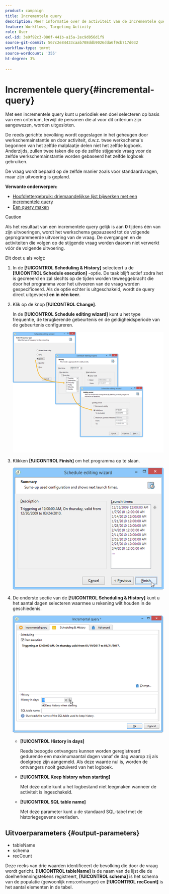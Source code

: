 ```yaml
---
product: campaign
title: Incrementele query
description: Meer informatie over de activiteit van de Incrementele queryworkflow
feature: Workflows, Targeting Activity
role: User
exl-id: 3e9f92c3-080f-441b-a15a-2ec9d056d1f9
source-git-commit: 567c2e84433caab708ddb9026dda6f9cb717d032
workflow-type: tm+mt
source-wordcount: '355'
ht-degree: 3%

---
```


# Incrementele query{#incremental-query}



Met een incrementele query kunt u periodiek een doel selecteren op basis van een criterium, terwijl de personen die al voor dit criterium zijn aangewezen, worden uitgesloten.

De reeds gerichte bevolking wordt opgeslagen in het geheugen door werkschemainstantie en door activiteit, d.w.z. twee werkschema&#39;s begonnen van het zelfde malplaatje delen niet het zelfde logboek. Anderzijds, zullen twee taken die op de zelfde stijgende vraag voor de zelfde werkschemainstantie worden gebaseerd het zelfde logboek gebruiken.

De vraag wordt bepaald op de zelfde manier zoals voor standaardvragen, maar zijn uitvoering is gepland.

**Verwante onderwerpen:**

* [Hoofdlettergebruik: driemaandelijkse lijst bijwerken met een incrementele query](quarterly-list-update.md)
* [Een query maken](query.md#creating-a-query)

>[!CAUTION]
>
>Als het resultaat van een incrementele query gelijk is aan **0** tijdens één van zijn uitvoeringen, wordt het werkschema gepauzeerd tot de volgende geprogrammeerde uitvoering van de vraag. De overgangen en de activiteiten die volgen op de stijgende vraag worden daarom niet verwerkt vóór de volgende uitvoering.

Dit doet u als volgt:

1. In de **[!UICONTROL Scheduling & History]** selecteert u de **[!UICONTROL Schedule execution]** -optie. De taak blijft actief zodra het is gecreeerd en zal slechts op de tijden worden teweeggebracht die door het programma voor het uitvoeren van de vraag worden gespecificeerd. Als de optie echter is uitgeschakeld, wordt de query direct uitgevoerd **en in één keer**.
1. Klik op de knop **[!UICONTROL Change]**.

   In de **[!UICONTROL Schedule editing wizard]** kunt u het type frequentie, de terugkerende gebeurtenis en de geldigheidsperiode van de gebeurtenis configureren.

   ![](assets/s_user_segmentation_wizard_11.png)

1. Klikken **[!UICONTROL Finish]** om het programma op te slaan.

   ![](assets/s_user_segmentation_wizard_valid.png)

1. De onderste sectie van de **[!UICONTROL Scheduling & History]** kunt u het aantal dagen selecteren waarmee u rekening wilt houden in de geschiedenis.

   ![](assets/edit_request_inc.png)

   * **[!UICONTROL History in days]**

     Reeds beoogde ontvangers kunnen worden geregistreerd gedurende een maximumaantal dagen vanaf de dag waarop zij als doelgroep zijn aangemeld. Als deze waarde nul is, worden de ontvangers nooit gezuiverd van het logboek.

   * **[!UICONTROL Keep history when starting]**

     Met deze optie kunt u het logbestand niet leegmaken wanneer de activiteit is ingeschakeld.

   * **[!UICONTROL SQL table name]**

     Met deze parameter kunt u de standaard SQL-tabel met de historiegegevens overladen.

## Uitvoerparameters {#output-parameters}

* tableName
* schema
* recCount

Deze reeks van drie waarden identificeert de bevolking die door de vraag wordt gericht. **[!UICONTROL tableName]** is de naam van de lijst die de doelherkenningstekens registreert, **[!UICONTROL schema]** is het schema van de populatie (gewoonlijk nms:ontvanger) en **[!UICONTROL recCount]** is het aantal elementen in de tabel.
